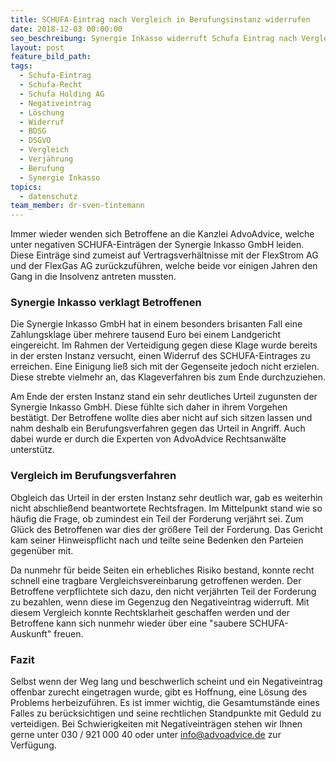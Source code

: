 ```yaml
---
title: SCHUFA-Eintrag nach Vergleich in Berufungsinstanz widerrufen
date: 2018-12-03 00:00:00
seo_beschreibung: Synergie Inkasso widerruft Schufa Eintrag nach Vergleich vor OLG Oldenburg
layout: post
feature_bild_path:
tags:
  - Schufa-Eintrag
  - Schufa-Recht
  - Schufa Holding AG
  - Negativeintrag
  - Löschung
  - Widerruf
  - BDSG
  - DSGVO
  - Vergleich
  - Verjährung
  - Berufung
  - Synergie Inkasso
topics:
  - datenschutz
team_member: dr-sven-tintemann
---
```


Immer wieder wenden sich Betroffene an die Kanzlei AdvoAdvice, welche unter negativen SCHUFA-Einträgen der Synergie Inkasso GmbH leiden. Diese Einträge sind zumeist auf Vertragsverhältnisse mit der FlexStrom AG und der FlexGas AG zurückzuführen, welche beide vor einigen Jahren den Gang in die Insolvenz antreten mussten.

### Synergie Inkasso verklagt Betroffenen

Die Synergie Inkasso GmbH hat in einem besonders brisanten Fall eine Zahlungsklage über mehrere tausend Euro bei einem Landgericht eingereicht. Im Rahmen der Verteidigung gegen diese Klage wurde bereits in der ersten Instanz versucht, einen Widerruf des SCHUFA-Eintrages zu erreichen. Eine Einigung ließ sich mit der Gegenseite jedoch nicht erzielen. Diese strebte vielmehr an, das Klageverfahren bis zum Ende durchzuziehen.

Am Ende der ersten Instanz stand ein sehr deutliches Urteil zugunsten der Synergie Inkasso GmbH. Diese fühlte sich daher in ihrem Vorgehen bestätigt. Der Betroffene wollte dies aber nicht auf sich sitzen lassen und nahm deshalb ein Berufungsverfahren gegen das Urteil in Angriff. Auch dabei wurde er durch die Experten von AdvoAdvice Rechtsanwälte unterstütz.

### Vergleich im Berufungsverfahren

Obgleich das Urteil in der ersten Instanz sehr deutlich war, gab es weiterhin nicht abschließend beantwortete Rechtsfragen. Im Mittelpunkt stand wie so häufig die Frage, ob zumindest ein Teil der Forderung verjährt sei. Zum Glück des Betroffenen war dies der größere Teil der Forderung. Das Gericht kam seiner Hinweispflicht nach und teilte seine Bedenken den Parteien gegenüber mit.

Da nunmehr für beide Seiten ein erhebliches Risiko bestand, konnte recht schnell eine tragbare Vergleichsvereinbarung getroffenen werden. Der Betroffene verpflichtete sich dazu, den nicht verjährten Teil der Forderung zu bezahlen, wenn diese im Gegenzug den Negativeintrag widerruft. Mit diesem Vergleich konnte Rechtsklarheit geschaffen werden und der Betroffene kann sich nunmehr wieder über eine "saubere SCHUFA-Auskunft" freuen.

### Fazit

Selbst wenn der Weg lang und beschwerlich scheint und ein Negativeintrag offenbar zurecht eingetragen wurde, gibt es Hoffnung, eine Lösung des Problems herbeizuführen. Es ist immer wichtig, die Gesamtumstände eines Falles zu berücksichtigen und seine rechtlichen Standpunkte mit Geduld zu verteidigen. Bei Schwierigkeiten mit Negativeinträgen stehen wir Ihnen gerne unter 030 / 921 000 40 oder unter info@advoadvice.de zur Verfügung.